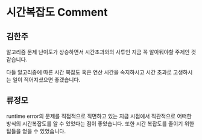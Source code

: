 # 시간복잡도 Comment

## 김한주

알고리즘 문제 난이도가 상승하면서 시간초과와의 사투인 지금 꼭 알아둬야할 주제인 것 같습니다.  

다들 알고리즘에 따른 시간 복잡도 혹은 연산 시간을 숙지하시고 시간 초과로 고생하시는 일이 적어지셨으면 좋겠습니다.


## 류정모

runtime error의 문제를 직접적으로 직면하고 있는 지금 시점에서 직관적으로 어떠한 방식의 시간복잡도를 알 수 있었다는 점이 좋았습니다.
또한 시간 복잡도를 줄이기 위한 팁들을 얻을 수 있었습니다.